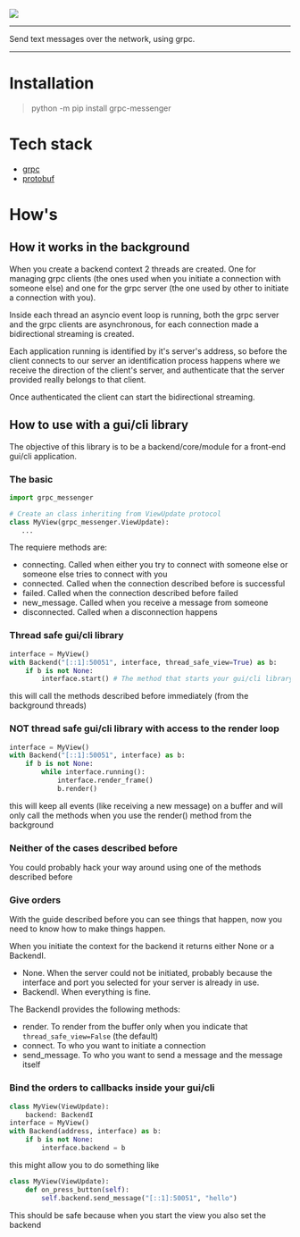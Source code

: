 ![](/assets/bear-256.png)

---

Send text messages over the network, using grpc.

---

# Installation

> python -m pip install grpc-messenger

# Tech stack

- [grpc](https://pypi.org/project/grpcio/)
- [protobuf](https://pypi.org/project/protobuf/)

# How's

## How it works in the background

When you create a backend context 2 threads are created. One for managing grpc clients (the ones used when you initiate a connection with someone else) and one for the grpc server (the one used by other to initiate a connection with you).

Inside each thread an asyncio event loop is running, both the grpc server and the grpc clients are asynchronous, for each connection made a bidirectional streaming is created.

Each application running is identified by it's server's address, so before the client connects to our server an identification process happens where we receive the direction of the client's server, and authenticate that the server provided really belongs to that client.

Once authenticated the client can start the bidirectional streaming.

## How to use with a gui/cli library

The objective of this library is to be a backend/core/module for a front-end gui/cli application.

### The basic

```python
import grpc_messenger

# Create an class inheriting from ViewUpdate protocol
class MyView(grpc_messenger.ViewUpdate):
   ...
```

The requiere methods are:

- connecting. Called when either you try to connect with someone else or someone else tries to connect with you
- connected. Called when the connection described before is successful
- failed. Called when the connection described before failed
- new_message. Called when you receive a message from someone
- disconnected. Called when a disconnection happens


### Thread safe gui/cli library

```python
interface = MyView()
with Backend("[::1]:50051", interface, thread_safe_view=True) as b:
    if b is not None:
        interface.start() # The method that starts your gui/cli library
```

this will call the methods described before immediately (from the background threads)

### NOT thread safe gui/cli library with access to the render loop

```python
interface = MyView()
with Backend("[::1]:50051", interface) as b:
    if b is not None:
        while interface.running(): 
            interface.render_frame() 
            b.render()
```

this will keep all events (like receiving a new message) on a buffer and will only call the methods when you use the render() method from the background

### Neither of the cases described before

You could probably hack your way around using one of the methods described before

### Give orders

With the guide described before you can see things that happen, now you need to know how to make things happen.

When you initiate the context for the backend it returns either None or a BackendI.

- None. When the server could not be initiated, probably because the interface and port you selected for your server is already in use.
- BackendI. When everything is fine.

The BackendI provides the following methods:

- render. To render from the buffer only when you indicate that `thread_safe_view=False` (the default)
- connect. To who you want to initiate a connection
- send_message. To who you want to send a message and the message itself

### Bind the orders to callbacks inside your gui/cli

```python
class MyView(ViewUpdate):
    backend: BackendI
interface = MyView()
with Backend(address, interface) as b:
    if b is not None:
        interface.backend = b
```

this might allow you to do something like

```python
class MyView(ViewUpdate):
    def on_press_button(self):
        self.backend.send_message("[::1]:50051", "hello")
```

This should be safe because when you start the view you also set the backend